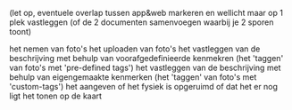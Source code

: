 (let op, eventuele overlap tussen app&web markeren en wellicht maar op 1 plek vastleggen (of de 2 documenten samenvoegen waarbij je 2 sporen toont)

het nemen van foto's
het uploaden van foto's
het vastleggen van de beschrijving met behulp van voorafgedefinieerde kenmekren (het 'taggen' van foto's met 'pre-defined tags')
het vastleggen van de beschrijving met behulp van eigengemaakte kenmerken (het 'taggen' van foto's met 'custom-tags')
het aangeven of het fysiek is opgeruimd of dat het er nog ligt
het tonen op de kaart
